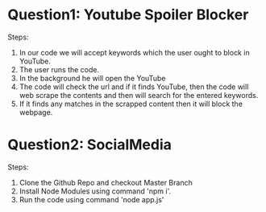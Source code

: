 
# Question1: Youtube Spoiler Blocker

Steps:

1. In our code we will accept keywords which the user ought to block in YouTube.
2. The user runs the code.
3. In the background he will open the YouTube
4. The code will check the url and if it finds YouTube, then the code will web scrape the contents and then will search for the entered keywords.
5. If it finds any matches in the scrapped content then it will block the webpage. 





# Question2: SocialMedia

Steps: 
1. Clone the Github Repo and checkout Master Branch
2. Install Node Modules using command 'npm i'.
3. Run the code using command 'node app.js'


